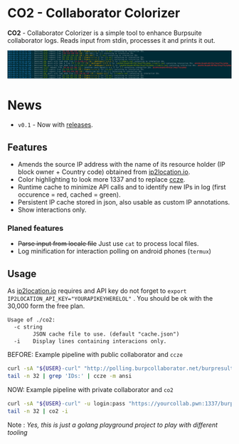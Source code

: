 # CO2 - Collaborator Colorizer

**CO2** - Collaborator Colorizer is a simple tool to enhance Burpsuite collaborator logs. Reads input from stdin, processes it and prints it out. 

![example-output](example.png)

# News 

* `v0.1` - Now with [releases](https://github.com/dominee/co2/releases).

## Features

* Amends the source IP address with the name of its resource holder (IP block owner + Country code) obtained from [ip2location.io](https://www.ip2location.io/).
* Color highlighting to look more 1337 and to replace [ccze](https://github.com/cornet/ccze).
* Runtime cache to minimize API calls and to identify new IPs in log (first occurence = red, cached = green).
* Persistent IP cache stored in json, also usable as custom IP annotations.
* Show interactions only.

### Planed features

* ~~Parse input from locale file~~ Just use `cat` to process local files.
* Log minification for interaction polling on android phones (`termux`)

## Usage

As [ip2location.io](https://www.ip2location.io/) requires and API key do not forget to `export IP2LOCATION_API_KEY="YOURAPIKEYHERELOL"` . You should be ok with the 30,000 form the free plan.


```
Usage of ./co2:
  -c string
    	JSON cache file to use. (default "cache.json")
  -i	Display lines containing interacions only.
```

BEFORE: Example pipeline with public collaborator and `ccze`

```bash
curl -sA "${USER}-curl" "http://polling.burpcollaborator.net/burpresults?biid=${BIID}" | \
tail -n 32 | grep 'IDs:' | ccze -m ansi
```

NOW: Example pipeline with private collaborator and `co2`

```bash
curl -sA "${USER}-curl" -u login:pass "https://yourcollab.pwn:1337/burp.txt?${RANDOM}" | \
tail -n 32 | co2 -i
```


Note : *Yes, this is just a golang playground project to play with different tooling*
